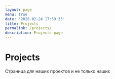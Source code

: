 ```yaml
---
layout: page
menu: true
date: '2020-02-24 17:59:35'
title: Projects
permalink: /projects/
description: Projects page
---
```

# Projects

Страница для наших проектов и не только наших